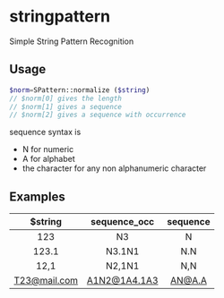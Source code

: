 # stringpattern
Simple String Pattern Recognition

## Usage
```php
$norm=SPattern::normalize ($string)
// $norm[0] gives the length
// $norm[1] gives a sequence
// $norm[2] gives a sequence with occurrence
```
sequence syntax is
- N for numeric
- A for alphabet
- the character for any non alphanumeric character

## Examples

| $string       | sequence_occ  | sequence  |
| :-----------: | :-----------: | :-------: |
| 123           | N3            | N         |
| 123.1         | N3.1N1        | N.N       |
| 12,1          | N2,1N1        | N,N       |
| T23@mail.com  | A1N2@1A4.1A3  | AN@A.A    |


